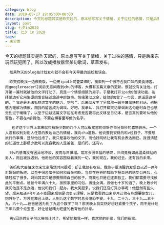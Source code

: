 ```yaml
---
category: blog
date: 2010-08-17 19:05:00+00:00
description: 今天的标题其实是昨天起的，原本想写写关于情绪，关于过往的感情，只是后来东玩西玩犯
layout: post
slug: 七夕in2020
title: 七夕 in 2020
tags:
- 未分类
---
```


今天的标题其实是昨天起的，原本想写写关于情绪，关于过往的感情，只是后来东玩西玩犯困了，所以改成播放器里某句歌词，草草发布。  
  
      如果昨天的blog按计划发布就不会有今天早晨的尴尬和误会。  
  
      昨天傍晚我一边做晚饭，一边用ipad上网查菜谱时，搜索到一个很符合我口味的美食博客。用googlereader订阅后无意间看到chu的博客，大概有五篇文章的更新。很就没有关注他。打开第一篇时就被他的文字打动了，真是一个情感细腻的男子。于是我打开ipad的朗读功能，边择菜边听它用生硬的发音描述旅途中的故事。情绪激动之余，给他的Q留了一句言，原话是这样的，＂我还是无法抵抗你文字的魅力，哈哈＂。后来就发生了早晨那一段不算愉快的对话。他把魅力理解为情欲，而我的留言成为调戏。好吧，我承认，我打开聊天记录调出这句话时自己也感觉到过于暧昧了，以至于边敲这篇文字边在考虑是否要将此文移至日记本，是否真的要听从他的警告，不要在v前提他，不要在博客里写他的名字。  
  
       也许这个世界上本来就只有极少数的几个人可以很宽容的倾听你每分每秒的喜怒哀乐。一个人没有权利对别人任意的表达自己的情绪，我向chu道歉。他说要我安稳的和v过日子，不要想旅行的事情，显然他过虑了，我只是喜欢他的文字，而恰好网络让我有机会表达而已。我很清楚的知道世上那极少数可以宽容我的人是爸爸，是妈妈，还有v。  
  
      对v的感情没有因异地冲淡，反而与日俱增。常常会很幸福的感叹，世间竟有如此温柔体贴的男人，而且被我遇到。他用他的笑容围绕着我的一切，我的现在，我的过去，还有我的未来。  
  
      爸妈和大伯伯这次来北京虽然时间很短，却让我颇有收获。我终于很清醒的发现自己近一两年对妈妈的叛逆，以至于很苦恼于如何和母亲相处。当我在爸爸的帮助下把自己的感受公开后，心情轻松了很多。妈妈其实只是想要照顾自己的孩子，而我也只是在逐渐独立，我们都需要寻找彼此的平衡点。爸爸今年满六十九，按照家里的习俗，男逢女满，该做七十岁的酒了。晚上散步时我问他是不是办酒，他说和我们一起办。我大笑起来，说我们还没打算办事呢！他显然有些失望，后来知道v今年还不能回来后倒是也表示理解，只是我看的出来岁月让他有些想要嫁女儿，抱外孙了。万芳在舞台上说，人到九这个数字时总会惶恐不安，十九，二十九，三十九……五十九，六十九……爸爸是因为到了九这个数字了吗？那天晚上我突然好想赶紧要个孩子，而不是计划三年后要个蛇宝宝，好让爸爸精力旺盛的教育他的孙辈。  
  
      离v回京的日子可以用倒计时了，希望他和我一样，喜欢他的新家，我们的新家。
